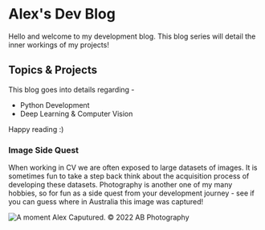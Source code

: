 # Alex's Dev Blog

Hello and welcome to my development blog. This blog series will detail the inner workings of my projects!

## Topics & Projects

This blog goes into details regarding -

- Python Development
- Deep Learning & Computer Vision

Happy reading :)

### Image Side Quest

When working in CV we are often exposed to large datasets of images. It is sometimes fun to take a step back think about the acquisition process of developing these datasets. Photography is another one of my many hobbies, so for fun as a side quest from your development journey - see if you can guess where in Australia this image was captured!

![A moment Alex Caputured.](images/DSC_8206_edited_marked.jpg)
© 2022 AB Photography